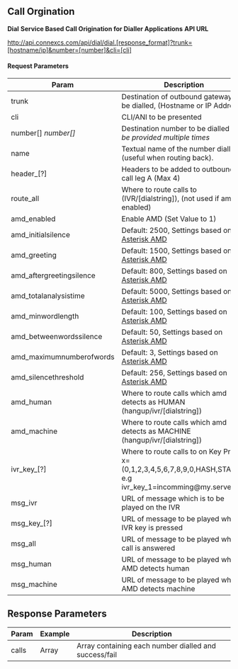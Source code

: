 <h2>Call Orgination</h2>

<b>Dial</b>
<b>Service Based Call Origination for Dialler Applications</b>
<b>API URL</b>

http://api.connexcs.com/api/dial/dial.[response_format]?trunk=[hostname/ip]&number=[number]&cli=[cli]

<h4>Request Parameters</h4>
<table class="table"><thead><tr><th>Param</th>
<th>Description</th>
</tr></thead><tbody><tr><td>trunk</td>
<td>Destination of outbound gateway to be dialled, (Hostname or IP Address)</td>
</tr><tr><td>cli</td>
<td>CLI/ANI to be presented</td>
</tr><tr><td>number[] <em>number[]</em></td>
<td>Destination number to be dialled <em>Can be provided multiple times</em></td>
</tr><tr><td>name</td>
<td>Textual name of the number dialled (useful when routing back).</td>
</tr><tr><td>header_[?]</td>
<td>Headers to be added to outbound call leg A (Max 4)</td>
</tr><tr><td>route_all</td>
<td>Where to route calls to (IVR/[dialstring]), (not used if amd is enabled)</td>
</tr><tr><td>amd_enabled</td>
<td>Enable AMD (Set Value to 1)</td>
</tr><tr><td>amd_initialsilence</td>
<td>Default: 2500, Settings based on <a title="Asterisk AMD" href="http://www.voip-info.org/wiki/view/Asterisk+cmd+AMD/" rel="nofollow">Asterisk AMD</a></td>
</tr><tr><td>amd_greeting</td>
<td>Default: 1500, Settings based on <a title="Asterisk AMD" href="http://www.voip-info.org/wiki/view/Asterisk+cmd+AMD/" rel="nofollow">Asterisk AMD</a></td>
</tr><tr><td>amd_aftergreetingsilence</td>
<td>Default: 800, Settings based on <a title="Asterisk AMD" href="http://www.voip-info.org/wiki/view/Asterisk+cmd+AMD/" rel="nofollow">Asterisk AMD</a></td>
</tr><tr><td>amd_totalanalysistime</td>
<td>Default: 5000, Settings based on <a title="Asterisk AMD" href="http://www.voip-info.org/wiki/view/Asterisk+cmd+AMD/" rel="nofollow">Asterisk AMD</a></td>
</tr><tr><td>amd_minwordlength</td>
<td>Default: 100, Settings based on <a title="Asterisk AMD" href="http://www.voip-info.org/wiki/view/Asterisk+cmd+AMD/" rel="nofollow">Asterisk AMD</a></td>
</tr><tr><td>amd_betweenwordssilence</td>
<td>Default: 50, Settings based on <a title="Asterisk AMD" href="http://www.voip-info.org/wiki/view/Asterisk+cmd+AMD/" rel="nofollow">Asterisk AMD</a></td>
</tr><tr><td>amd_maximumnumberofwords</td>
<td>Default: 3, Settings based on <a title="Asterisk AMD" href="http://www.voip-info.org/wiki/view/Asterisk+cmd+AMD/" rel="nofollow">Asterisk AMD</a></td>
</tr><tr><td>amd_silencethreshold</td>
<td>Default: 256, Settings based on <a title="Asterisk AMD" href="http://www.voip-info.org/wiki/view/Asterisk+cmd+AMD/" rel="nofollow">Asterisk AMD</a></td>
</tr><tr><td>amd_human</td>
<td>Where to route calls which amd detects as HUMAN (hangup/ivr/[dialstring])</td>
</tr><tr><td>amd_machine</td>
<td>Where to route calls which amd detects as MACHINE (hangup/ivr/[dialstring])</td>
</tr><tr><td>ivr_key_[?]</td>
<td>Where to route calls to on Key Press x=(0,1,2,3,4,5,6,7,8,9,0,HASH,STAR) e.g ivr_key_1=incomming@my.server.net</td>
</tr><tr><td>msg_ivr</td>
<td>URL of message which is to be played on the IVR</td>
</tr><tr><td>msg_key_[?]</td>
<td>URL of message to be played when IVR key is pressed</td>
</tr><tr><td>msg_all</td>
<td>URL of message to be played when call is answered</td>
</tr><tr><td>msg_human</td>
<td>URL of message to be played when AMD detects human</td>
</tr><tr><td>msg_machine</td>
<td>URL of message to be played when AMD detects machine</td>
</tr></tbody></table><h2><strong>Response Parameters</strong></h2>
<table class="table"><thead><tr><th>Param</th>
<th>Example</th>
<th>Description</th>
</tr></thead><tbody><tr><td>calls</td>
<td>Array</td>
<td>Array containing each number dialled and success/fail</td></tr></tbody></table>
